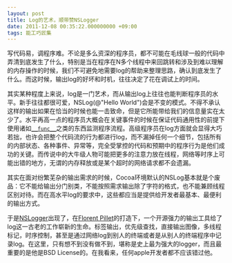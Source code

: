 ```yaml
---
layout: post
title: Log的艺术，顺带赞NSLogger
date: 2011-12-08 00:35:22.000000000 +09:00
tags: 能工巧匠集
---
```

写代码易，调程序难。不论是多么资深的程序员，都不可能在毛线球一般的代码中弄清到底发生了什么，特别是当在程序在N多个线程中来回跳转和涉及到难以理解的内存操作的时候，我们不可避免地需要log的帮助来整理思路，确认到底发生了什么。而这时候，输出log的好坏和时机，往往决定了花在调试上的时间。

其实某种程度上来说，log是一门艺术，而从输出log上往往也能判断程序员的水平。新手往往都很可爱，NSLog(@"Hello World")会是不变的模式。不得不承认这样的输出如果在恰当的时候也能一击致命，但是它所能带给我们的信息量实在太少了。水平再高一点的程序员大概会在关键事件的时候在保证代码通用性的前提下使用诸如<a title="Objective-C中的Debug表达式" href="http://www.onevcat.com/2011/12/debug-2/">`__func__`</a>之类的东西监测程序流程。高级程序员在log方面就会显得大巧若拙，也许会把整个代码流的行为都进行log，而不漏掉任何一个细节，包括所有的内部状态、各种事件、异常等，完全受掌控的代码和预期中的程序行为是他们成功的关键。而传说中的大牛级人物可能把更多的注意力放在线程，网络等时序上可能出错的地方，无谓的内存释放或是某个超时的网络请求都不会遗漏。

其实在面对纷繁芜杂的输出需求的时候，Cocoa环境默认的NSLog基本就是个废品：它不能给输出分门别类，不能按照需求输出除了字符的格式，也不能兼顾线程区别对待。而在高水平log的要求中，这些都应当是提供给开发者最基本、最便利的输出方式。

于是<a href="https://github.com/onevcat/NSLogger">NSLogger</a>出现了，在<a href="https://github.com/fpillet">Florent Pillet</a>的打造下，一个开源强力的输出工具给了log这一古老的工作崭新的生命。标签输出，优先级查找，直接输出图像，多线程标记，时序控制，甚至是通过网络log到别人的终端或者是从别人的终端程序中记录log。在这里，只有想不到没有做不到，堪称是史上最为强大的logger，而且最重要的是他是BSD License的。在我看来，任何apple开发者都不应该错过他。
